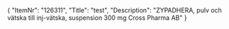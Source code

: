 {
  "ItemNr": "126311",
  "Title": "test",
  "Description": "ZYPADHERA, pulv och vätska till inj-vätska, suspension 300 mg Cross Pharma AB"
}